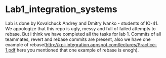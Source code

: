 # Lab1_integration_systems
Lab is done by Kovalchuck Andrey and Dmitry Ivanko - students of IO-41. 
We appologize that this repo is ugly, messy and full of failed attempts to rebase.
But i think we have completed all the tasks for lab 1. 
Commits of all teammates, revert and rebase commits are present, also we have one example of rebase(http://kpi-integration.appspot.com/lectures/Practice-1.pdf here you mentioned that one example of rebase is enogh). 